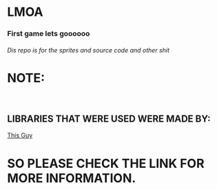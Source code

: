 <h1>LMOA</h1>
<h3>First game lets goooooo</h3>
<h6>Dis repo is for the sprites and source code and other shit</h6>

<h1>NOTE:</h1>
<br>
<h2>LIBRARIES THAT WERE USED WERE MADE BY:</h2>
<a href="https://github.com/DeybisMelendez/game-tools">This Guy</a>
<br>
<h1>SO PLEASE CHECK THE LINK FOR MORE INFORMATION.</h1>

